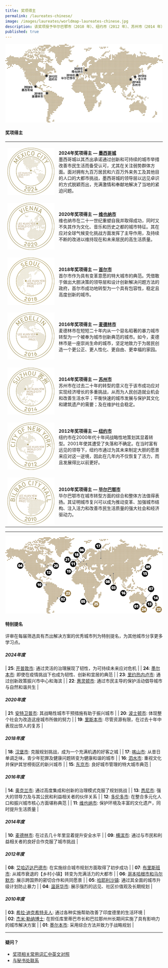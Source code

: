 ```yaml
---
title: 奖项得主
permalink: /laureates-chinese/
image: /images/laureates/worldmap-laureates-chinese.jpg
description: 该奖项授予毕尔巴鄂市（2010 年）、纽约市（2012 年）、苏州市（2014 年）、麦德林市（2016 年）、首尔市（2018 年）、维也纳市（2020 年）和墨西哥城（2024年）。
published: true
---
```


![奖项得主](/images/laureates/worldmap-laureates-chinese.jpg/)

#### **奖项得主**

<table style="width: 100%;" border="0" cellpadding="10">
<tbody>
<tr>
<td style="width: 150px;"><br><img src="/images/laureates/mexico-city-medal.png" alt="墨西哥城" /><br></td>
  <td><br><strong>2024年奖项得主 — <a href="/mexico-city/">墨西哥城</a></strong><br />墨西哥城以其杰出承诺通过创新和可持续的城市举措改善市民生活而备受认可，尤其在关注弱势群体方面。面对拥有九百万居民和六百万外来务工及其他目的人口的大都市挑战，墨西哥城的领导层以远见卓识的方式脱颖而出，充满激情和奉献地解决了当地的紧迫问题。</td>
</tr>
<tr>
<td style="width: 150px;"><br><img src="/images/laureates/vienna-medal.png" alt="维也纳市" /><br></td>
  <td><br><strong>2020年奖项得主 — <a href="/vienna/">维也纳市</a></strong><br />维也纳市在二十一世纪重塑自我并取得成功，同时又不失其作为文化、音乐和历史之都的城市特征。其在应对全球气候变化挑战方面发挥了主导作用，及持续不断的改进以维持现在和未来居民的高生活质量。</td>
</tr>
<tr>
<td style="width: 150px;"><br><img src="/images/laureates/seoul-medal.png" alt="首尔市" /><br></td>
  <td><br><strong>2018年奖项得主 — <a href="/seoul/">首尔市</a></strong><br />首尔市作为具有变革意愿的特大城市的典范。凭借敢于做出大胆决策的领导层和设计创新解决问题方法的政府，首尔市成功地转型为一个具有包容性，稳定且高度创新的城市。</td>
</tr>
<tr>
<td><br><img src="/images/laureates/medellin-medal.png" alt="麦德林市" /><br></td>
  <td><br><strong>2016年奖项得主 — <a href="/medellin/">麦德林市</a></strong><br />麦德林市在短短二十年内从一个惡名昭著的暴力城市转型为一个被奉为城市创新典范的城市。如今，麦德林市是一座崇尚生命的城市，坚定地致力于为居民创造一个更公正、更人性化、更自由、更幸福的家园。</td>
</tr> 
<tr>
<td><br><img src="/images/laureates/suzhou-medal.png" alt="苏州市" /><br></td>
  <td><br><strong>2014年奖项得主 — <a href="/suzhou/">苏州市</a></strong><br />苏州市在过去二十年的转型的意义在于该市成功应对实现经济增长的多重挑战，从而为人民创造就业机会和改善生活水平；平衡快速的城市发展与保护其文化和建筑遗产的需要；及在维护社会稳定。</td>
</tr> 
<tr>
<td><br><img src="/images/laureates/nyc-medal.png" alt="纽约市" /><br></td>
  <td><br><strong>2012年奖项得主 — <a href="/nyc/">纽约市</a></strong><br />纽约市在2000年代十年间战略性地策划其显着转型。2001年使其遭受了失落和不确定。在当时富有远见的领导下，纽约市通过为其未来制定大胆的愿景来应对这一逆境，因此在几年内不仅恢复了活力，而且发展得比以前更好。</td>
</tr>
<tr>
<td><br><img src="/images/laureates/bilbao-medal.png" alt="毕尔巴鄂市" /><br></td>
  <td><br><strong>2010年奖项得主 — <a href="/bilbao/">毕尔巴鄂市</a></strong><br />毕尔巴鄂市在城市转型方面的综合和整体方法值得表扬。其证明城市复兴可以成为推动变革、加强城市结构、注入活力和改善市民生活质量的强大社会和经济驱动力。</td>
</tr> 
</tbody>
</table>

---

![特别提名](/images/laureates/worldmap-special-mentions.jpeg/)

#### **特别提名**

评审在每届筛选具有杰出解决方案的优秀城市列为特别提名，为其他城市分享更多学习点。

##### 2024年度

| **25**: [开普敦市](/cape-town/): 通过灵活的治理展现了韧性，为可持续未来应对危机 |
| **24**: [墨尔本市](/melbourne2/): 即使在疫情挑战下也成为韧性、创新和宜居的典范 |
| **23**: [里约热内卢市](/rio-de-janeiro/): 通过创新政策振兴市中心和海滨 | 
| **22**: [惠灵顿市](/wellington/): 通过市民主导的保护活动倡导城市与自然和谐共生 |

##### 2020年度

| **21**: [安特卫普市](/antwerp/): 其战略性城市干预措施有助于振兴城市 |
| **20**: [波士顿市](/boston/): 体现整个社会为改造这座城市所做的努力 | 
| **19**: [里斯本市](/lisbon/): 尽管资源有限，在过去十年中表现出惊人的复苏 |

##### 2018年度

| **18**: [汉堡市](/hamburg/): 克服规划挑战，成为一个充满机遇的好客之城 | 
| **17**: [喀山市](/kazan/): 从昔日单调乏味，青少年犯罪及健康问题转变为健康和谐的城市 |
| **16**: [泗水市](/surabaya/): 重视文化并保护其甘榜街区的新兴城市 | 
| **15**: [东京市](/tokyo/): 良好城市管理的特大城市典范 |

##### 2016年度

| **14**: [奥克兰市](/auckland/): 通过高度集成和创新的治理模式克服了规划挑战 |
| **13**: [悉尼市](/sydney/): 强大的领导力及与其公民和利益相关者的伙伴关系 |
| **12**: [多伦多市](/toronto/): 在整合多元化人口和振兴城市核心方面堪称典范 | 
| **11**: [维也纳市](/vienna-sm/): 保护环境及丰富的文化遗产，同时提升生活质量 | 

##### 2014年度

| **10**: [麦德林市](/medellin-sm/): 在过去几十年里显着提升安全水平 | 
| **09**: [横滨市](/yokohama/): 通过与市民和利益相关者的良好合作克服了城市挑战 | 

##### 2012年度

| **08**: [艾哈迈达巴德市](/ahmedabad/): 在实施综合城市规划方面取得了初步成功 | 
| **07**: [布里斯班市](/brisbane/): 从城市衰退的【乡村小镇】转变为充满活力的大都市 | 
| **06**: [哥本哈根市和马尔默市](/copenhagen-malmo/): 展示跨国界的密切合作和共同愿景 | 
| **05**: [哈耶利沙镇](/khayelitsha/): 通过其全面的城市升级计划防止暴力 | 
| **04**: [温哥华市](/vancouver/): 展示强烈的远见、社区价值观及长期规划 | 

##### 2010年度

| **03**: [希拉·迪克希特夫人](/sheila-dikshit/): 通过各种实施帮助改善了印度德里的生活环境 |  
| **02**: [杰米·勒纳博士](/jaime-lerner/): 在担任库里蒂巴市长和巴拉那州州长期间实施了具有影响力的城市解决方案 | 
| **01**: [墨尔本市](/melbourne/): 采用综合方法并致力于战略规划 | 

---

#### **疑问？**

- [奖项相关常用词汇中英文对照](/glossary-chinese/)
- [与秘书处联系](/feedback-chinese/)
